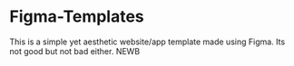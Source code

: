 # Figma-Templates
This is a simple yet aesthetic website/app template made using Figma. Its not good but not bad either. NEWB
